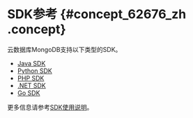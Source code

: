# SDK参考 {#concept_62676_zh .concept}

云数据库MongoDB支持以下类型的SDK。

-   [Java SDK](https://dwz.cn/s6gmSDYI) 
-   [Python SDK](https://dwz.cn/vRIU6glv)
-   [PHP SDK](https://dwz.cn/5GX8fD1J)
-   [.NET SDK](https://dwz.cn/BBucW18v)
-   [Go SDK](https://dwz.cn/TbNrDaB1)

更多信息请参考[SDK使用说明](https://developer.aliyun.com/sdk)。

